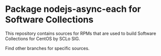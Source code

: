 # Package nodejs-async-each for Software Collections

This repository contains sources for RPMs that are used
to build Software Collections for CentOS by SCLo SIG.

Find other branches for specific sources.
